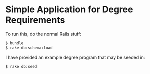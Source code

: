 # Simple Application for Degree Requirements

To run this, do the normal Rails stuff:

``` bash
$ bundle
$ rake db:schema:load
```

I have provided an example degree program that may be seeded in:
``` bash
$ rake db:seed
```
